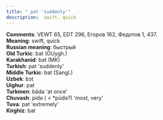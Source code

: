 ```yaml
---
title: " pat 'suddenly'"
description:  swift, quick
---
```


<strong>Comments</strong>:  VEWT 65, EDT 296, Егоров 162, Федотов 1, 437.<br>
<strong>Meaning</strong>:  swift, quick<br>
<strong>Russian meaning</strong>:  быстрый<br>
<strong>Old Turkic</strong>:  bat (OUygh.)<br>
<strong>Karakhanid</strong>:  bat (MK)<br>
<strong>Turkish</strong>:  pat 'suddenly'<br>
<strong>Middle Turkic</strong>:  bat (Sangl.)<br>
<strong>Uzbek</strong>:  bɔt<br>
<strong>Uighur</strong>:  pat<br>
<strong>Turkmen</strong>:  bāda 'at once'<br>
<strong>Chuvash</strong>:  pidǝ ( < *püdǝ?) 'most, very'<br>
<strong>Tuva</strong>:  pat 'extremely'<br>
<strong>Kirghiz</strong>:  bat<br>


